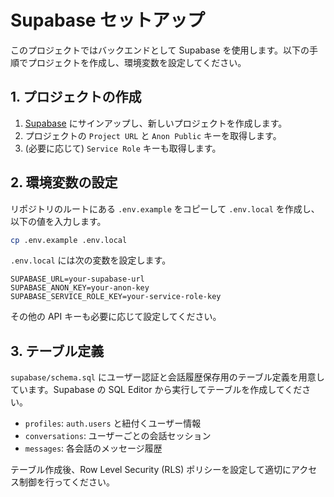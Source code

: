 # Supabase セットアップ

このプロジェクトではバックエンドとして Supabase を使用します。以下の手順でプロジェクトを作成し、環境変数を設定してください。

## 1. プロジェクトの作成

1. [Supabase](https://supabase.com) にサインアップし、新しいプロジェクトを作成します。
2. プロジェクトの `Project URL` と `Anon Public` キーを取得します。
3. (必要に応じて) `Service Role` キーも取得します。

## 2. 環境変数の設定

リポジトリのルートにある `.env.example` をコピーして `.env.local` を作成し、以下の値を入力します。

```bash
cp .env.example .env.local
```

`.env.local` には次の変数を設定します。

```
SUPABASE_URL=your-supabase-url
SUPABASE_ANON_KEY=your-anon-key
SUPABASE_SERVICE_ROLE_KEY=your-service-role-key
```

その他の API キーも必要に応じて設定してください。

## 3. テーブル定義

`supabase/schema.sql` にユーザー認証と会話履歴保存用のテーブル定義を用意しています。Supabase の SQL Editor から実行してテーブルを作成してください。

- `profiles`: `auth.users` と紐付くユーザー情報
- `conversations`: ユーザーごとの会話セッション
- `messages`: 各会話のメッセージ履歴

テーブル作成後、Row Level Security (RLS) ポリシーを設定して適切にアクセス制御を行ってください。

